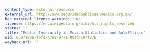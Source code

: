 ```yaml
---
content_type: external-resource
external_url: http://www.seguridadpublicaenmexico.org.mx/
has_external_license_warning: true
license: https://en.wikipedia.org/wiki/All_rights_reserved
status: ''
title: "Public Insecurity in Mexico:Statistics and An\xE1lisis"
uid: 05071936-f6fd-47e9-9771-883fdc87f876
wayback_url: ''
---
```

